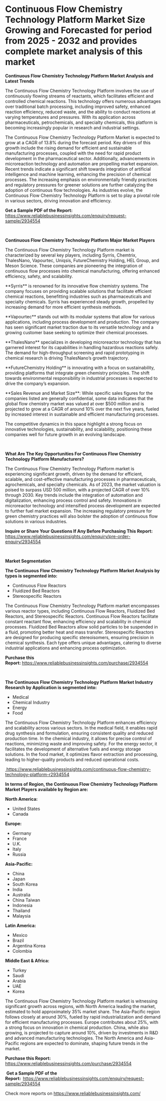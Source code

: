 <p><h1>Continuous Flow Chemistry Technology Platform Market Size Growing and Forecasted for period from 2025 - 2032 and provides complete market analysis of this market</h1></p><p><strong>Continuous Flow Chemistry Technology Platform Market Analysis and Latest Trends</strong></p>
<p><p>The Continuous Flow Chemistry Technology Platform involves the use of continuously flowing streams of reactants, which facilitates efficient and controlled chemical reactions. This technology offers numerous advantages over traditional batch processing, including improved safety, enhanced reaction efficiency, reduced waste, and the ability to conduct reactions at varying temperatures and pressures. With its application across pharmaceuticals, petrochemicals, and specialty chemicals, this platform is becoming increasingly popular in research and industrial settings.</p><p>The Continuous Flow Chemistry Technology Platform Market is expected to grow at a CAGR of 13.8% during the forecast period. Key drivers of this growth include the rising demand for efficient and sustainable manufacturing processes, coupled with the need for rapid product development in the pharmaceutical sector. Additionally, advancements in microreaction technology and automation are propelling market expansion. Recent trends indicate a significant shift towards integration of artificial intelligence and machine learning, enhancing the precision of chemical processes. The increasing emphasis on environmentally friendly practices and regulatory pressures for greener solutions are further catalyzing the adoption of continuous flow technologies. As industries evolve, the Continuous Flow Chemistry Technology Platform is set to play a pivotal role in various sectors, driving innovation and efficiency.</p></p>
<p><strong>Get a Sample PDF of the Report:&nbsp;</strong> <a href="https://www.reliablebusinessinsights.com/enquiry/request-sample/2934554?utm_campaign=3077&utm_medium=2&utm_source=Github&utm_content=ia&utm_term=13032025&utm_id=continuous-flow-chemistry-technology-platform">https://www.reliablebusinessinsights.com/enquiry/request-sample/2934554</a></p>
<p>&nbsp;</p>
<p><strong>Continuous Flow Chemistry Technology Platform Major Market Players</strong></p>
<p><p>The Continuous Flow Chemistry Technology Platform market is characterized by several key players, including Syrris, Chemtrix, ThalesNano, Vapourtec, Uniqsis, FutureChemistry Holding, HEL Group, and Meson Science. These companies are pioneering the integration of continuous flow processes into chemical manufacturing, offering enhanced efficiency, safety, and scalability.</p><p>**Syrris** is renowned for its innovative flow chemistry systems. The company focuses on providing scalable solutions that facilitate efficient chemical reactions, benefitting industries such as pharmaceuticals and specialty chemicals. Syrris has experienced steady growth, propelled by increasing demand for more efficient synthesis methods. </p><p>**Vapourtec** stands out with its modular systems that allow for various applications, including process development and production. The company has seen significant market traction due to its versatile technology and a growing customer base seeking to optimize their chemical processes.</p><p>**ThalesNano** specializes in developing microreactor technology that has garnered interest for its capabilities in handling hazardous reactions safely. The demand for high-throughput screening and rapid prototyping in chemical research is driving ThalesNano’s growth trajectory.</p><p>**FutureChemistry Holding** is innovating with a focus on sustainability, providing platforms that integrate green chemistry principles. The shift towards environmental responsibility in industrial processes is expected to drive the company’s expansion.</p><p>**Sales Revenue and Market Size**: While specific sales figures for the companies listed are generally confidential, some data indicates that the global flow chemistry market was valued at over $500 million and is projected to grow at a CAGR of around 10% over the next five years, fueled by increased interest in sustainable and efficient manufacturing processes. </p><p>The competitive dynamics in this space highlight a strong focus on innovative technologies, sustainability, and scalability, positioning these companies well for future growth in an evolving landscape.</p></p>
<p>&nbsp;</p>
<p><strong>What Are The Key Opportunities For Continuous Flow Chemistry Technology Platform Manufacturers?</strong></p>
<p><p>The Continuous Flow Chemistry Technology Platform market is experiencing significant growth, driven by the demand for efficient, scalable, and cost-effective manufacturing processes in pharmaceuticals, agrochemicals, and specialty chemicals. As of 2023, the market valuation is poised to surpass USD 500 million, with a projected CAGR of over 10% through 2030. Key trends include the integration of automation and digitalization, enhancing process control and safety. Innovations in microreactor technology and intensified process development are expected to further fuel market expansion. The increasing regulatory pressure for green chemistry practices will also bolster the adoption of continuous flow solutions in various industries.</p></p>
<p><strong>Inquire or Share Your Questions If Any Before Purchasing This Report:</strong> <a href="https://www.reliablebusinessinsights.com/enquiry/pre-order-enquiry/2934554?utm_campaign=3077&utm_medium=2&utm_source=Github&utm_content=ia&utm_term=13032025&utm_id=continuous-flow-chemistry-technology-platform">https://www.reliablebusinessinsights.com/enquiry/pre-order-enquiry/2934554</a></p>
<p>&nbsp;</p>
<p><strong>Market Segmentation</strong></p>
<p><strong>The Continuous Flow Chemistry Technology Platform Market Analysis by types is segmented into:</strong></p>
<p><ul><li>Continuous Flow Reactors</li><li>Fluidized Bed Reactors</li><li>Stereospecific Reactors</li></ul></p>
<p><p>The Continuous Flow Chemistry Technology Platform market encompasses various reactor types, including Continuous Flow Reactors, Fluidized Bed Reactors, and Stereospecific Reactors. Continuous Flow Reactors facilitate constant reactant flow, enhancing efficiency and scalability in chemical processes. Fluidized Bed Reactors allow solid particles to be suspended in a fluid, promoting better heat and mass transfer. Stereospecific Reactors are designed for producing specific stereoisomers, ensuring precision in chemical synthesis. Each type offers unique advantages, catering to diverse industrial applications and enhancing process optimization.</p></p>
<p><strong>Purchase this Report:&nbsp;</strong><a href="https://www.reliablebusinessinsights.com/purchase/2934554?utm_campaign=3077&utm_medium=2&utm_source=Github&utm_content=ia&utm_term=13032025&utm_id=continuous-flow-chemistry-technology-platform">https://www.reliablebusinessinsights.com/purchase/2934554</a></p>
<p>&nbsp;</p>
<p><strong>The Continuous Flow Chemistry Technology Platform Market Industry Research by Application is segmented into:</strong></p>
<p><ul><li>Medical</li><li>Chemical Industry</li><li>Energy</li><li>Food</li></ul></p>
<p><p>The Continuous Flow Chemistry Technology Platform enhances efficiency and scalability across various sectors. In the medical field, it enables rapid drug synthesis and formulation, ensuring consistent quality and reduced production time. In the chemical industry, it allows for precise control of reactions, minimizing waste and improving safety. For the energy sector, it facilitates the development of alternative fuels and energy storage solutions. In the food market, it optimizes flavor extraction and processing, leading to higher-quality products and reduced operational costs.</p></p>
<p><a href="https://www.reliablebusinessinsights.com/continuous-flow-chemistry-technology-platform-r2934554?utm_campaign=3077&utm_medium=2&utm_source=Github&utm_content=ia&utm_term=13032025&utm_id=continuous-flow-chemistry-technology-platform">&nbsp;https://www.reliablebusinessinsights.com/continuous-flow-chemistry-technology-platform-r2934554</a></p>
<p><strong>In terms of Region, the Continuous Flow Chemistry Technology Platform Market Players available by Region are:</strong></p>
<p>
    <p> <strong> North America: </strong>
        <ul>
            <li>United States</li>
            <li>Canada</li>
        </ul>
        </p> 
    <p> <strong> Europe: </strong>
        <ul>
            <li>Germany</li>
            <li>France</li>
            <li>U.K.</li>
            <li>Italy</li>
            <li>Russia</li>
        </ul>
        </p> 
    <p> <strong> Asia-Pacific: </strong>
        <ul>
            <li>China</li>
            <li>Japan</li>
            <li>South Korea</li>
            <li>India</li>
            <li>Australia</li>
            <li>China Taiwan</li>
            <li>Indonesia</li>
            <li>Thailand</li>
            <li>Malaysia</li>
        </ul>
        </p> 
    <p> <strong> Latin America: </strong>
        <ul>
            <li>Mexico</li>
            <li>Brazil</li>
            <li>Argentina Korea</li>
            <li>Colombia</li>
        </ul>
        </p> 
    <p> <strong> Middle East & Africa: </strong>
        <ul>
            <li>Turkey</li>
            <li>Saudi</li>
            <li>Arabia</li>
            <li>UAE</li>
            <li>Korea</li>
        </ul>
    </p>
    </p>
<p><p>The Continuous Flow Chemistry Technology Platform market is witnessing significant growth across regions, with North America leading the market, estimated to hold approximately 35% market share. The Asia-Pacific region follows closely at around 30%, fueled by rapid industrialization and demand for efficient manufacturing processes. Europe contributes about 25%, with a strong focus on innovation in chemical production. China, while also growing, is projected to capture around 10%, driven by investments in R&D and advanced manufacturing technologies. The North America and Asia-Pacific regions are expected to dominate, shaping future trends in the market.</p></p>
<p><strong>Purchase this Report: </strong><a href="https://www.reliablebusinessinsights.com/purchase/2934554?utm_campaign=3077&utm_medium=2&utm_source=Github&utm_content=ia&utm_term=13032025&utm_id=continuous-flow-chemistry-technology-platform">https://www.reliablebusinessinsights.com/purchase/2934554</a></p>
<p>&nbsp;<strong>Get a Sample PDF of the Report:&nbsp;&nbsp;</strong><a href="https://www.reliablebusinessinsights.com/enquiry/request-sample/2934554?utm_campaign=3077&utm_medium=2&utm_source=Github&utm_content=ia&utm_term=13032025&utm_id=continuous-flow-chemistry-technology-platform">https://www.reliablebusinessinsights.com/enquiry/request-sample/2934554</a></p>
<p><strong></strong></p>
<p>Check more reports on <a href="https://www.reliablebusinessinsights.com/?utm_campaign=3077&utm_medium=2&utm_source=Github&utm_content=ia&utm_term=13032025&utm_id=continuous-flow-chemistry-technology-platform">https://www.reliablebusinessinsights.com/</a></p>